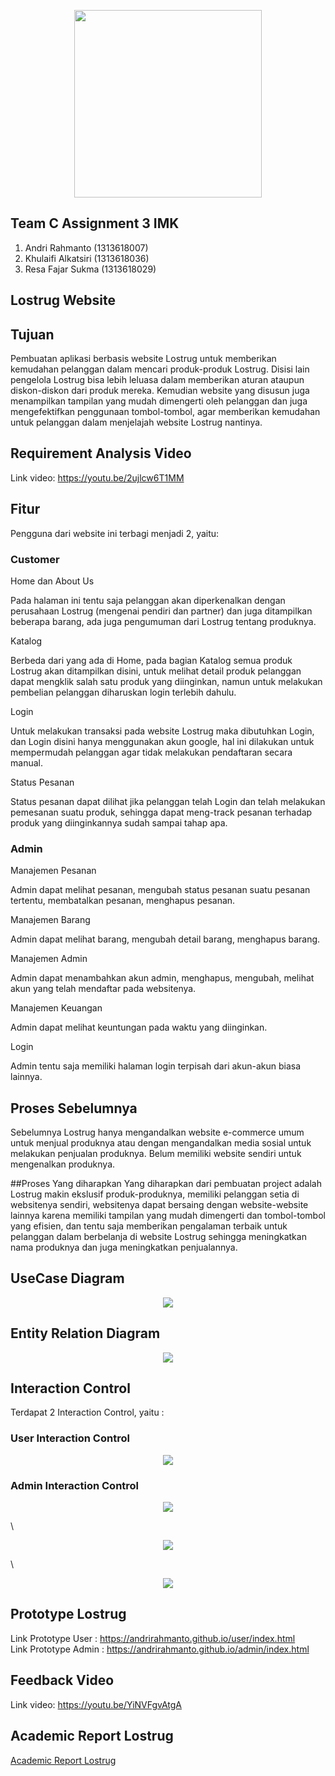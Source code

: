 <p align="center"> 
    <img src="https://github.com/andrirahmanto/Lostrug.id/blob/master/lostrug.png" align="center" width="300"></img>
</p>

## Team C Assignment 3 IMK
1. Andri Rahmanto (1313618007)
2. Khulaifi Alkatsiri (1313618036)
3. Resa Fajar Sukma (1313618029)

## Lostrug Website

## Tujuan
Pembuatan aplikasi berbasis website Lostrug untuk memberikan kemudahan pelanggan dalam mencari produk-produk Lostrug. Disisi lain pengelola Lostrug bisa lebih leluasa dalam memberikan aturan ataupun diskon-diskon dari produk mereka. Kemudian website yang disusun juga menampilkan tampilan yang mudah dimengerti oleh pelanggan dan juga mengefektifkan penggunaan tombol-tombol, agar memberikan kemudahan untuk pelanggan dalam menjelajah website Lostrug nantinya.

## Requirement Analysis Video
Link video: https://youtu.be/2ujlcw6T1MM

## Fitur
Pengguna dari website ini terbagi menjadi 2, yaitu:
### Customer
Home dan About Us

Pada halaman ini tentu saja pelanggan akan diperkenalkan dengan perusahaan Lostrug (mengenai pendiri dan partner) dan juga ditampilkan beberapa barang, ada juga pengumuman dari Lostrug tentang produknya.

Katalog

Berbeda dari yang ada di Home, pada bagian Katalog semua produk Lostrug akan ditampilkan disini, untuk melihat detail produk pelanggan dapat mengklik salah satu produk yang diinginkan, namun untuk melakukan pembelian pelanggan diharuskan login terlebih dahulu.

Login

Untuk melakukan transaksi pada website Lostrug maka dibutuhkan Login, dan Login disini hanya menggunakan akun google, hal ini dilakukan untuk mempermudah pelanggan agar tidak melakukan pendaftaran secara manual.

Status Pesanan

Status pesanan dapat dilihat jika pelanggan telah Login dan telah melakukan pemesanan suatu produk, sehingga dapat meng-track pesanan terhadap produk yang diinginkannya sudah sampai tahap apa.


### Admin
Manajemen Pesanan

Admin dapat melihat pesanan, mengubah status pesanan suatu pesanan tertentu, membatalkan pesanan, menghapus pesanan.

Manajemen Barang

Admin dapat melihat barang, mengubah detail barang, menghapus barang.

Manajemen Admin

Admin dapat menambahkan akun admin, menghapus, mengubah, melihat akun yang telah mendaftar pada websitenya.

Manajemen Keuangan

Admin dapat melihat keuntungan pada waktu yang diinginkan.

Login

Admin tentu saja memiliki halaman login terpisah dari akun-akun biasa lainnya.

## Proses Sebelumnya
Sebelumnya Lostrug hanya mengandalkan website e-commerce umum untuk menjual produknya atau dengan mengandalkan media sosial untuk melakukan penjualan produknya. Belum memiliki website sendiri untuk mengenalkan produknya.

##Proses Yang diharapkan
Yang diharapkan dari pembuatan project adalah Lostrug makin ekslusif produk-produknya, memiliki pelanggan setia di websitenya sendiri, websitenya dapat bersaing dengan website-website lainnya karena memiliki tampilan yang mudah dimengerti dan tombol-tombol yang efisien, dan tentu saja memberikan pengalaman terbaik untuk pelanggan dalam berbelanja di website Lostrug sehingga meningkatkan nama produknya dan juga meningkatkan penjualannya.


## UseCase Diagram
<p align="center"> 
    <img src="https://github.com/andrirahmanto/Lostrug.id/blob/master/usecase_diagram/usecase.png" align="center" ></img>
</p>

## Entity Relation Diagram
<p align="center"> 
    <img src="https://github.com/andrirahmanto/Lostrug.id/blob/master/entity_relation_diagram/erd.png" align="center"></img>
</p>

## Interaction Control
Terdapat 2 Interaction Control, yaitu :

### User Interaction Control
<p align="center"> 
    <img src="https://github.com/andrirahmanto/Lostrug.id/blob/master/interaction_control/user/user_control.png" align="center" ></img>
</p>

### Admin Interaction Control
<p align="center"> 
    <img src="https://github.com/andrirahmanto/Lostrug.id/blob/master/interaction_control/admin/account/admin_account.png" align="center"></img>
</p>  \
<p align="center"> 
    <img src="https://github.com/andrirahmanto/Lostrug.id/blob/master/interaction_control/admin/orders/admin_order.png" align="center"></img>
</p>  \
<p align="center"> 
    <img src="https://github.com/andrirahmanto/Lostrug.id/blob/master/interaction_control/admin/products/admin_product.png" align="center"></img>
</p>

## Prototype Lostrug
Link Prototype User : https://andrirahmanto.github.io/user/index.html \
Link Prototype Admin : https://andrirahmanto.github.io/admin/index.html

## Feedback Video
Link video: https://youtu.be/YiNVFgvAtgA

## Academic Report Lostrug
[Academic Report Lostrug](Laporan_Imk.pdf)
